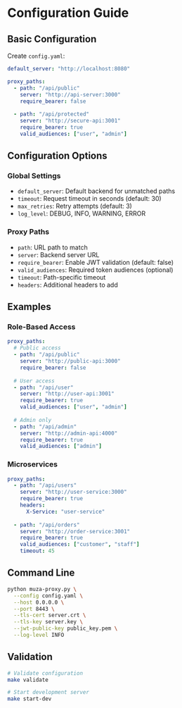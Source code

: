 # Configuration Guide

## Basic Configuration

Create `config.yaml`:

```yaml
default_server: "http://localhost:8080"

proxy_paths:
  - path: "/api/public"
    server: "http://api-server:3000"
    require_bearer: false
  
  - path: "/api/protected"
    server: "http://secure-api:3001"
    require_bearer: true
    valid_audiences: ["user", "admin"]
```

## Configuration Options

### Global Settings

- `default_server`: Default backend for unmatched paths
- `timeout`: Request timeout in seconds (default: 30)
- `max_retries`: Retry attempts (default: 3)
- `log_level`: DEBUG, INFO, WARNING, ERROR

### Proxy Paths

- `path`: URL path to match
- `server`: Backend server URL
- `require_bearer`: Enable JWT validation (default: false)
- `valid_audiences`: Required token audiences (optional)
- `timeout`: Path-specific timeout
- `headers`: Additional headers to add

## Examples

### Role-Based Access

```yaml
proxy_paths:
  # Public access
  - path: "/api/public"
    server: "http://public-api:3000"
    require_bearer: false
  
  # User access
  - path: "/api/user"
    server: "http://user-api:3001"
    require_bearer: true
    valid_audiences: ["user", "admin"]
  
  # Admin only
  - path: "/api/admin"
    server: "http://admin-api:4000"
    require_bearer: true
    valid_audiences: ["admin"]
```

### Microservices

```yaml
proxy_paths:
  - path: "/api/users"
    server: "http://user-service:3000"
    require_bearer: true
    headers:
      X-Service: "user-service"
  
  - path: "/api/orders"
    server: "http://order-service:3001"
    require_bearer: true
    valid_audiences: ["customer", "staff"]
    timeout: 45
```

## Command Line

```bash
python muza-proxy.py \
  --config config.yaml \
  --host 0.0.0.0 \
  --port 8443 \
  --tls-cert server.crt \
  --tls-key server.key \
  --jwt-public-key public_key.pem \
  --log-level INFO
```

## Validation

```bash
# Validate configuration
make validate

# Start development server
make start-dev
```
